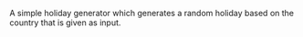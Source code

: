 A simple holiday generator which generates a random holiday based on the country that is given as input. 
